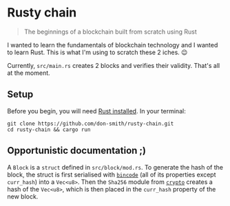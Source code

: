 # Rusty chain

> The beginnings of a blockchain built from scratch using Rust

I wanted to learn the fundamentals of blockchain technology and I wanted to learn Rust. This is what I'm using to scratch these 2 iches. :wink:

Currently, `src/main.rs` creates 2 blocks and verifies their validity. That's all at the moment.


## Setup

Before you begin, you will need [Rust installed](https://www.rust-lang.org/en-US/install.html). In your terminal:

    git clone https://github.com/don-smith/rusty-chain.git
    cd rusty-chain && cargo run


## Opportunistic documentation ;)

A `Block` is a `struct` defined in `src/block/mod.rs`. To generate the hash of the block, the struct is first serialised with [`bincode`](https://crates.io/crates/bincode) (all of its properties except `curr_hash`) into a `Vec<u8>`. Then the `Sha256` module from [`crypto`](https://crates.io/crates/rust-crypto) creates a hash of the `Vec<u8>`, which is then placed in the `curr_hash` property of the new block.
